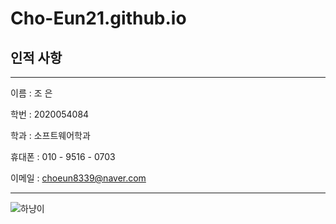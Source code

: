 Cho-Eun21.github.io
======

## 인적 사항

------

이름 : 조 은

학번 : 2020054084

학과 : 소프트웨어학과 

휴대폰 : 010 - 9516 - 0703

이메일 : choeun8339@naver.com

------

![하냥이](https://search.pstatic.net/common/?src=http%3A%2F%2Fblogfiles.naver.net%2FMjAyMDA2MDNfMjE2%2FMDAxNTkxMTQ5MDA2Njcw.DO_TDi5ENmfbbWtOI9s6-uW7GQH4QmIKYeeBB8xhxfog.Ql7XAuYtHhtH0P-M3t1_TOEguWsEI2qG7cpJNw0VAScg.PNG.hyerica4473%2F%25C7%25CF%25B3%25C9%25C0%25CC_%25B1%25E2%25BC%25F7%25BB%25E7.png&type=sc960_832)



